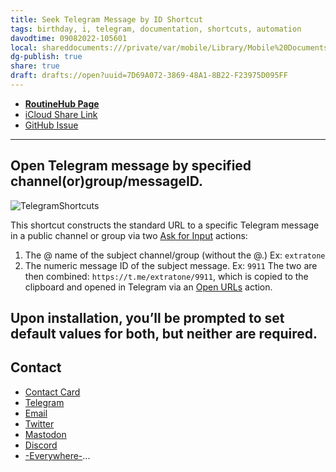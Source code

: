 ```yaml
---
title: Seek Telegram Message by ID Shortcut
tags: birthday, i, telegram, documentation, shortcuts, automation
davodtime: 09082022-105601
local: shareddocuments:///private/var/mobile/Library/Mobile%20Documents/iCloud~md~obsidian/Documents/OBSHIDDIAN/drafts/7D69A072-3869-48A1-8B22-F23975D095FF.md
dg-publish: true
share: true
draft: drafts://open?uuid=7D69A072-3869-48A1-8B22-F23975D095FF
---
```


- [**RoutineHub Page**](https://routinehub.co/shortcut/10930)
- [iCloud Share Link](https://www.icloud.com/shortcuts/59f960484c6b4a719014c00f40e5c8f8)
- [GitHub Issue](https://github.com/extratone/i/issues/131)
---

## Open Telegram message by specified channel(or)group/messageID.

![TelegramShortcuts](https://user-images.githubusercontent.com/43663476/151065307-88e3eaa0-ce93-4a89-b91c-c50fb649cc4d.png)

This shortcut constructs the standard URL to a specific Telegram message in a public channel or group via two [Ask for Input](https://www.matthewcassinelli.com/actions/ask-for-input/) actions: 
1. The @ name of the subject channel/group (without the @.) Ex: `extratone`
2. The numeric message ID of the subject message. Ex: `9911`
The two are then combined: `https://t.me/extratone/9911`, which is copied to the clipboard and opened in Telegram via an [Open URLs](https://www.matthewcassinelli.com/actions/open-urls) action.

Upon installation, you’ll be prompted to set default values for both, but neither are required.
---

## Contact

- [Contact Card](https://davidblue.wtf/db.vcf)
- [Telegram](https://t.me/extratone)
- [Email](mailto:davidblue@extratone.com) 
- [Twitter](https://twitter.com/NeoYokel)
- [Mastodon](https://mastodon.social/@DavidBlue)
- [Discord](https://discord.gg/0b9KQUKP858b0iZF)
- [-Everywhere-](https://raindrop.io/davidblue/social-directory-21059174)...